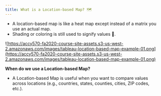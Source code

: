 ```yaml
---
title: What is a Location-based Map? 🗺️
---
```


- A location-based map is like a heat map except instead of a matrix you use an actual map.
- Shading or coloring is still used to signify values 🍭.

![https://accy570-fa2020-course-site-assets.s3-us-west-2.amazonaws.com/images/tableau-location-based-map-example-01.png](https://accy570-fa2020-course-site-assets.s3-us-west-2.amazonaws.com/images/tableau-location-based-map-example-01.png)

**When do we use a Location-based Map?**

- A Location-based Map is useful when you want to compare values across locations (e.g., countries, states, counties, cities, ZIP codes, etc.).
